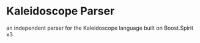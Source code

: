 # Kaleidoscope Parser

an independent parser for the Kaleidoscope language built on Boost.Spirit x3
